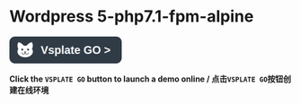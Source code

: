 # Wordpress 5-php7.1-fpm-alpine

<a href="https://www.vsplate.com/?docker-compose=https://github.com/vsplate/dcenvs/wordpress/5-php7.1-fpm-alpine"><img alt="VSPLATE GO" src="https://raw.githubusercontent.com/vsplate/images/master/vsgo_btn.png" width="200px"></a>

**Click the `VSPLATE GO` button to launch a demo online / 点击`VSPLATE GO`按钮创建在线环境**
